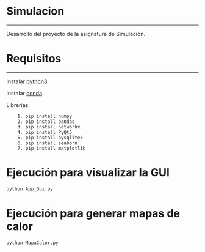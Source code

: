 # Simulacion
---
Desarrollo del proyecto de la asignatura de Simulación.
# Requisitos
___
Instalar [python3](https://www.python.org/downloads/)

Instalar [conda](https://docs.conda.io/projects/conda/en/latest/user-guide/install/)

Librerías:
```
    1. pip install numpy
    2. pip install pandas 
    3. pip install networkx
    4. pip install PyQt5
    5. pip install pysqlite3 
    6. pip install seaborn
    7. pip install matplotlib
```
# Ejecución para visualizar la GUI
```python
python App_Gui.py
```
# Ejecución para generar mapas de calor
```python
python MapaCalor.py
```

